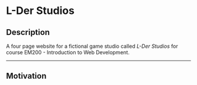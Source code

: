 # L-Der Studios

## Description
A four page website for a fictional game studio called *L-Der Studios* for course EM200 - Introduction to Web Development. 

---
## Motivation                                                            


                                       
                                                                              


